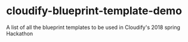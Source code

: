 # cloudify-blueprint-template-demo
A list of all the blueprint templates to be used in Cloudify's 2018 spring Hackathon
